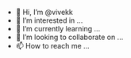 - 👋 Hi, I’m @vivekk
- 👀 I’m interested in ...
- 🌱 I’m currently learning ...
- 💞️ I’m looking to collaborate on ...
- 📫 How to reach me ...

<!---
vivekprasar/vivekprasar is a ✨ special ✨ repository because its `README.md` (this file) appears on your GitHub profile.
You can click the Preview link to take a look at your changes.
--->
